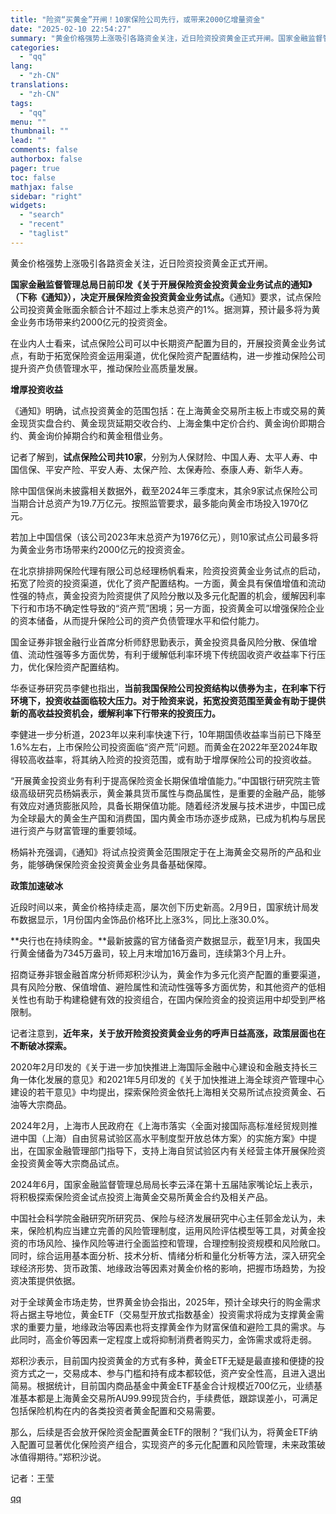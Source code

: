 ```yaml
---
title: "险资“买黄金”开闸！10家保险公司先行，或带来2000亿增量资金"
date: "2025-02-10 22:54:27"
summary: "黄金价格强势上涨吸引各路资金关注，近日险资投资黄金正式开闸。国家金融监督管理总局日前印发《关于开展保..."
categories:
  - "qq"
lang:
  - "zh-CN"
translations:
  - "zh-CN"
tags:
  - "qq"
menu: ""
thumbnail: ""
lead: ""
comments: false
authorbox: false
pager: true
toc: false
mathjax: false
sidebar: "right"
widgets:
  - "search"
  - "recent"
  - "taglist"
---
```


黄金价格强势上涨吸引各路资金关注，近日险资投资黄金正式开闸。

**国家金融监督管理总局日前印发《关于开展保险资金投资黄金业务试点的通知》（下称《通知》），决定开展保险资金投资黄金业务试点。**《通知》要求，试点保险公司投资黄金账面余额合计不超过上季末总资产的1%。据测算，预计最多将为黄金业务市场带来约2000亿元的投资资金。

在业内人士看来，试点保险公司可以中长期资产配置为目的，开展投资黄金业务试点，有助于拓宽保险资金运用渠道，优化保险资产配置结构，进一步推动保险公司提升资产负债管理水平，推动保险业高质量发展。

**增厚投资收益**

《通知》明确，试点投资黄金的范围包括：在上海黄金交易所主板上市或交易的黄金现货实盘合约、黄金现货延期交收合约、上海金集中定价合约、黄金询价即期合约、黄金询价掉期合约和黄金租借业务。

记者了解到，**试点保险公司共10家**，分别为人保财险、中国人寿、太平人寿、中国信保、平安产险、平安人寿、太保产险、太保寿险、泰康人寿、新华人寿。

除中国信保尚未披露相关数据外，截至2024年三季度末，其余9家试点保险公司当期合计总资产为19.7万亿元。按照监管要求，最多能向黄金市场投入1970亿元。

若加上中国信保（该公司2023年末总资产为1976亿元），则10家试点公司最多将为黄金业务市场带来约2000亿元的投资资金。

在北京排排网保险代理有限公司总经理杨帆看来，险资投资黄金业务试点的启动，拓宽了险资的投资渠道，优化了资产配置结构。一方面，黄金具有保值增值和流动性强的特点，黄金投资为险资提供了风险分散以及多元化配置的机会，缓解因利率下行和市场不确定性导致的“资产荒”困境；另一方面，投资黄金可以增强保险企业的资本储备，从而提升保险公司的资产负债管理水平和偿付能力。

国金证券非银金融行业首席分析师舒思勤表示，黄金投资具备风险分散、保值增值、流动性强等多方面优势，有利于缓解低利率环境下传统固收资产收益率下行压力，优化保险资产配置结构。

华泰证券研究员李健也指出，**当前我国保险公司投资结构以债券为主，在利率下行环境下，投资收益面临较大压力。对于险资来说，拓宽投资范围至黄金有助于提供新的高收益投资机会，缓解利率下行带来的投资压力。**

李健进一步分析道，2023年以来利率快速下行，10年期国债收益率当前已下降至1.6%左右，上市保险公司投资面临“资产荒”问题。而黄金在2022年至2024年取得较高收益率，将其纳入险资的投资范围，或有助于增厚保险公司的投资收益。

“开展黄金投资业务有利于提高保险资金长期保值增值能力。”中国银行研究院主管级高级研究员杨娟表示，黄金兼具货币属性与商品属性，是重要的金融产品，能够有效应对通货膨胀风险，具备长期保值功能。随着经济发展与技术进步，中国已成为全球最大的黄金生产国和消费国，国内黄金市场亦逐步成熟，已成为机构与居民进行资产与财富管理的重要领域。

杨娟补充强调，《通知》将试点投资黄金范围限定于在上海黄金交易所的产品和业务，能够确保保险资金投资黄金业务具备基础保障。

**政策加速破冰**

近段时间以来，黄金价格持续走高，屡次创下历史新高。2月9日，国家统计局发布数据显示，1月份国内金饰品价格环比上涨3%，同比上涨30.0%。

**央行也在持续购金。**最新披露的官方储备资产数据显示，截至1月末，我国央行黄金储备为7345万盎司，较上月末增加16万盎司，连续第3个月上升。

招商证券非银金融首席分析师郑积沙认为，黄金作为多元化资产配置的重要渠道，具有风险分散、保值增值、避险属性和流动性强等多方面优势，和其他资产的低相关性也有助于构建稳健有效的投资组合，在国内保险资金的投资运用中却受到严格限制。

记者注意到，**近年来，关于放开险资投资黄金业务的呼声日益高涨，政策层面也在不断破冰探索。**

2020年2月印发的《关于进一步加快推进上海国际金融中心建设和金融支持长三角一体化发展的意见》和2021年5月印发的《关于加快推进上海全球资产管理中心建设的若干意见》中均提出，探索保险资金依托上海相关交易所试点投资黄金、石油等大宗商品。

2024年2月，上海市人民政府在《上海市落实〈全面对接国际高标准经贸规则推进中国（上海）自由贸易试验区高水平制度型开放总体方案〉的实施方案》中提出，在国家金融管理部门指导下，支持上海自贸试验区内有关经营主体开展保险资金投资黄金等大宗商品试点。

2024年6月，国家金融监督管理总局局长李云泽在第十五届陆家嘴论坛上表示，将积极探索保险资金试点投资上海黄金交易所黄金合约及相关产品。

中国社会科学院金融研究所研究员、保险与经济发展研究中心主任郭金龙认为，未来，保险机构应当建立完善的风险管理制度，运用风险评估模型等工具，对黄金投资的市场风险、操作风险等进行全面监控和管理，合理控制投资规模和风险敞口。同时，综合运用基本面分析、技术分析、情绪分析和量化分析等方法，深入研究全球经济形势、货币政策、地缘政治等因素对黄金价格的影响，把握市场趋势，为投资决策提供依据。

对于全球黄金市场走势，世界黄金协会指出，2025年，预计全球央行的购金需求将占据主导地位，黄金ETF（交易型开放式指数基金）投资需求将成为支撑黄金需求的重要力量，地缘政治等因素也将支撑黄金作为财富保值和避险工具的需求。与此同时，高金价等因素一定程度上或将抑制消费者购买力，金饰需求或将走弱。

郑积沙表示，目前国内投资黄金的方式有多种，黄金ETF无疑是最直接和便捷的投资方式之一，交易成本、参与门槛和持有成本都较低，资产安全性高，且进入退出简易。根据统计，目前国内商品基金中黄金ETF基金合计规模近700亿元，业绩基准基本都是上海黄金交易所AU99.99现货合约，手续费低，跟踪误差小，可满足包括保险机构在内的各类投资者黄金配置和交易需要。

那么，后续是否会放开保险资金配置黄金ETF的限制？“我们认为，将黄金ETF纳入配置可显著优化保险资产组合，实现资产的多元化配置和风险管理，未来政策破冰值得期待。”郑积沙说。

  


记者：王莹

[qq](https://new.qq.com/rain/a/20250210A08UXK00)
